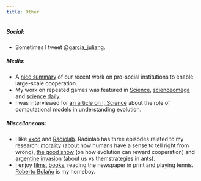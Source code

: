```yaml
---
title: Other
---
```


##### **Social:**
- Sometimes I tweet [@garcia_juliang](https://twitter.com/garcia_juliang).

##### **Media:**
- A [nice summary](https://phys.org/news/2019-07-visible-key-large-scale-cooperation.html) of our recent work on pro-social institutions to enable large-scale cooperation.
- My work on repeated games was featured in [Science](https://science.sciencemag.org/content/337/6100/1304), [scienceomega](http://www.scienceomega.com/) and [science daily]().
- I was interviewed for [an article on I, Science](https://isciencemag.co.uk/news/simulating-the-cooperation-dilemma/) about the role of computational models in understanding evolution.

##### **Miscellaneous:**
- I like [xkcd](https://xkcd.com/) and [Radiolab](https://www.wnycstudios.org/podcasts/radiolab). Radiolab has three episodes related to my research: [morality](https://www.wnycstudios.org/podcasts/radiolab/episodes/91508-morality) (about how humans have a sense to tell right from wrong), [the good show](https://www.wnycstudios.org/podcasts/radiolab/episodes/103951-the-good-show) (on how evolution can reward cooperation) and [argentine invasion](https://www.wnycstudios.org/podcasts/radiolab/articles/226523-ants) (about us vs themstrategies in ants).
- I enjoy [films](https://www.imdb.com/user/ur11039329/ratings), [books](https://www.goodreads.com/user/show/1567950-julian), reading the newspaper in print and playing tennis. [Roberto Bolaño](https://en.wikipedia.org/wiki/Roberto_Bola%C3%B1o) is my homeboy.